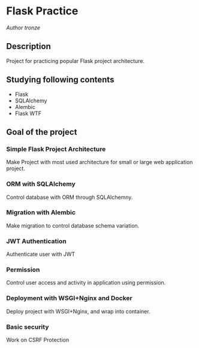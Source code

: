 # Flask Practice
*Author tronze*
## Description
Project for practicing popular Flask project architecture.
## Studying following contents 
* Flask
* SQLAlchemy
* Alembic
* Flask WTF
## Goal of the project
### Simple Flask Project Architecture
Make Project with most used architecture for small or large web application project.
### ORM with SQLAlchemy
Control database with ORM through SQLAlchemny.
### Migration with Alembic
Make migration to control database schema variation.
### JWT Authentication
Authenticate user with JWT
### Permission
Control user access and activity in application using permission.
### Deployment with WSGI+Nginx and Docker
Deploy project with WSGI+Nginx, and wrap into container.
### Basic security
Work on CSRF Protection